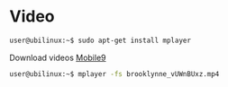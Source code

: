 # Video

```sh
user@ubilinux:~$ sudo apt-get install mplayer
```

Download videos [Mobile9](http://gallery.mobile9.com/cl/46600/2016-2017-nba-season-highlights/1/)

```sh
user@ubilinux:~$ mplayer -fs brooklynne_vUWnBUxz.mp4
```
